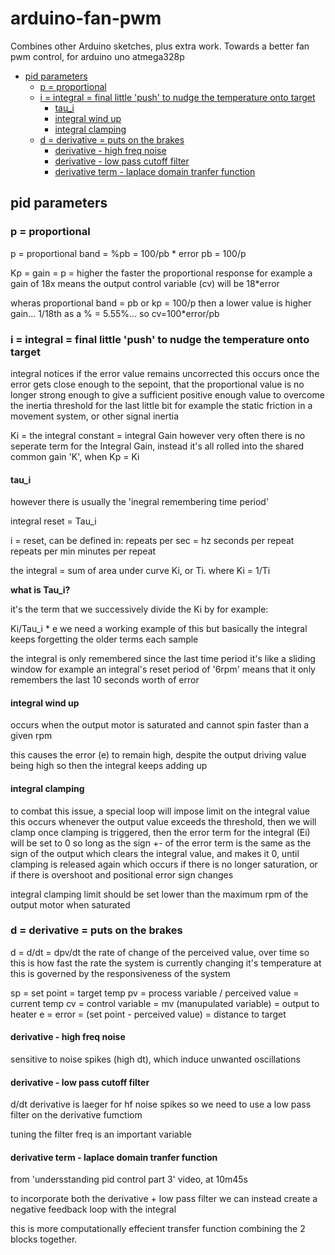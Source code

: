 # arduino-fan-pwm

Combines other Arduino sketches, plus extra work. Towards a better fan pwm control, for arduino uno atmega328p

<!-- MarkdownTOC -->

* [pid parameters](#pid-parameters)
  * [p = proportional](#p--proportional)
  * [i = integral = final little 'push' to nudge the temperature onto target](#i--integral--final-little-push-to-nudge-the-temperature-onto-target)
    * [tau_i](#tau_i)
    * [integral wind up](#integral-wind-up)
    * [integral clamping](#integral-clamping)
  * [d = derivative = puts on the brakes](#d--derivative--puts-on-the-brakes)
    * [derivative - high freq noise](#derivative---high-freq-noise)
    * [derivative - low pass cutoff filter](#derivative---low-pass-cutoff-filter)
    * [derivative term - laplace domain tranfer function](#derivative-term---laplace-domain-tranfer-function)

<!-- /MarkdownTOC -->


<a id="pid-parameters"></a>
## pid parameters

<a id="p--proportional"></a>
### p = proportional

p = proportional band = %pb = 100/pb * error
  pb = 100/p

Kp = gain = p = higher the faster the proportional response
 for example a gain of 18x means the output control variable (cv) will be 18*error

wheras proportional band = pb or kp = 100/p
then a lower value is higher gain... 1/18th as a % = 5.55%... so cv=100*error/pb

<a id="i--integral--final-little-push-to-nudge-the-temperature-onto-target"></a>
### i = integral = final little 'push' to nudge the temperature onto target

integral notices if the error value remains uncorrected
this occurs once the error gets close enough to the sepoint, 
that the proportional value is no longer strong enough to give a sufficient
positive enough value to overcome the inertia threshold for the last little bit
for example the static friction in a movement system, or other signal inertia

Ki = the integral constant = integral Gain
however very often there is no seperate term for the Integral Gain,
instead it's all rolled into the shared common gain 'K', when  Kp = Ki

<a id="tau_i"></a>
#### tau_i

however there is usually the 'inegral remembering time period'

integral reset = Tau_i

i = reset, can be defined in:
repeats per sec = hz
seconds per repeat
repeats per min
minutes per repeat

the integral = sum of area under curve
Ki, or Ti. where Ki = 1/Ti

**what is Tau_i?**

it's the term that we successively divide the Ki by
for example:

Ki/Tau_i * e
we need a working example of this
but basically the integral keeps forgetting the older terms each sample

the integral is only remembered since the last time period
it's like a sliding window
for example an integral's reset period of '6rpm'
means that it only remembers the last 10 seconds worth of error

<a id="integral-wind-up"></a>
#### integral wind up

occurs when the output motor is saturated
and cannot spin faster than a given rpm

this causes the error (e) to remain high, despite the output driving value being high
so then the integral keeps adding up

<a id="integral-clamping"></a>
#### integral clamping

to combat this issue, a special loop will impose limit on the integral value
this occurs whenever the output value exceeds the threshold, then we will clamp
once clamping is triggered, then the error term for the integral (Ei) will be set to 0
so long as the sign +- of the error term is the same as the sign of the output
which clears the integral value, and makes it 0, until clamping is released again
which occurs if there is no longer saturation, or if there is overshoot and positional error sign changes

integral clamping limit should be set lower than the maximum rpm of the output motor when saturated


<a id="d--derivative--puts-on-the-brakes"></a>
### d = derivative = puts on the brakes

d = d/dt = dpv/dt
the rate of change of the perceived value, over time
so this is how fast the rate the system is currently changing it's temperature at
this is governed by the responsiveness of the system

sp = set point = target temp
pv = process variable / perceived value = current temp
cv = control variable = mv (manupulated variable) = output to heater
e = error = (set point - perceived value) = distance to target


<a id="derivative---high-freq-noise"></a>
#### derivative - high freq noise

sensitive to noise spikes (high dt), which induce unwanted oscillations

<a id="derivative---low-pass-cutoff-filter"></a>
#### derivative - low pass cutoff filter

d/dt derivative is laeger for hf noise spikes
so we need to use a low pass filter on the derivative fumctiom

tuning the filter freq is an important variable

<a id="derivative-term---laplace-domain-tranfer-function"></a>
#### derivative term - laplace domain tranfer function

from 'undersstanding pid control part 3' video, at 10m45s

to incorporate both the derivative + low pass filter
we can instead create a negative feedback loop with the integral

this is more computationally effecient transfer function
combining the 2 blocks together.

